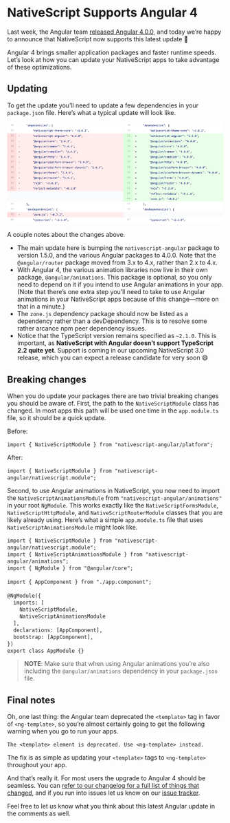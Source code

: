 # NativeScript Supports Angular 4

Last week, the Angular team [released Angular 4.0.0](http://angularjs.blogspot.com/2017/03/angular-400-now-available.html), and today we’re happy to announce that NativeScript now supports this latest update 🎉

Angular 4 brings smaller application packages and faster runtime speeds. Let’s look at how you can update your NativeScript apps to take advantage of these optimizations.

## Updating

To get the update you’ll need to update a few dependencies in your `package.json` file. Here’s what a typical update will look like.

![](package-json-updates.png)

A couple notes about the changes above.

* The main update here is bumping the `nativescript-angular` package to version 1.5.0, and the various Angular packages to 4.0.0. Note that the `@angular/router` package moved from 3.x to 4.x, rather than 2.x to 4.x.
* With Angular 4, the various animation libraries now live in their own package, `@angular/animations`. This package is optional, so you only need to depend on it if you intend to use Angular animations in your app. (Note that there’s one extra step you’ll need to take to use Angular animations in your NativeScript apps because of this change—more on that in a minute.)
* The `zone.js` dependency package should now be listed as a dependency rather than a devDependency. This is to resolve some rather arcance npm peer dependency issues.
* Notice that the TypeScript version remains specified as `~2.1.0`. This is important, as **NativeScript with Angular doesn’t support TypeScript 2.2 quite yet**. Support is coming in our upcoming NativeScript 3.0 release, which you can expect a release candidate for very soon 😄

## Breaking changes

When you do update your packages there are two trivial breaking changes you should be aware of. First, the path to the `NativeScriptModule` class has changed. In most apps this path will be used one time in the `app.module.ts` file, so it should be a quick update.

Before:

```
import { NativeScriptModule } from "nativescript-angular/platform";
```

After:

```
import { NativeScriptModule } from "nativescript-angular/nativescript.module";
```

Second, to use Angular animations in NativeScript, you now need to import the `NativeScriptAnimationsModule` from `"nativescript-angular/animations"` in your root `NgModule`. This works exactly like the `NativeScriptFormsModule`, `NativeScriptHttpModule`, and `NativeScriptRouterModule` classes that you are likely already using. Here’s what a simple `app.module.ts` file that uses `NativeScriptAnimationsModule` might look like.

```
import { NativeScriptModule } from "nativescript-angular/nativescript.module";
import { NativeScriptAnimationsModule } from "nativescript-angular/animations";
import { NgModule } from "@angular/core";

import { AppComponent } from "./app.component";

@NgModule({
  imports: [
    NativeScriptModule,
    NativeScriptAnimationsModule
  ],
  declarations: [AppComponent],
  bootstrap: [AppComponent],
})
export class AppModule {}
```

> **NOTE**: Make sure that when using Angular animations you’re also including the `@angular/animations` dependency in your `package.json` file.

## Final notes

Oh, one last thing: the Angular team deprecated the `<template>` tag in favor of `<ng-template>`, so you’re almost certainly going to get the following warning when you go to run your apps.

```
The <template> element is deprecated. Use <ng-template> instead.
```

The fix is as simple as updating your `<template>` tags to `<ng-template>` throughout your app. 

And that’s really it. For most users the upgrade to Angular 4 should be seamless. You can [refer to our changelog for a full list of things that changed](https://github.com/NativeScript/nativescript-angular/blob/release/CHANGELOG.md), and if you run into issues let us know on our [issue tracker](https://github.com/NativeScript/nativescript-angular/issues).

Feel free to let us know what you think about this latest Angular update in the comments as well.